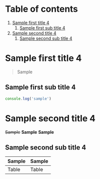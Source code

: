 # Table of contents

1. [Sample first title 4](#sample-first-title-4)
   1. [Sample first sub title 4](#sample-first-sub-title-4)
1. [Sample second title 4](#sample-second-title-4)
   1. [Sample second sub title 4](#sample-second-sub-title-4)

# Sample first title 4

> Sample

## Sample first sub title 4

```javascript
console.log('sample')
```

# Sample second title 4

~~Sample~~
**Sample**
**Sample**

## Sample second sub title 4

| Sample | Sample |
| ------ | ------ |
| Table  | Table  |
